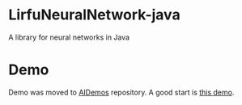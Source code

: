 # LirfuNeuralNetwork-java
A library for neural networks in Java

# Demo
Demo was moved to [AIDemos](https://github.com/lirfu/AIDemos) repository.
A good start is [this demo](https://github.com/lirfu/AIDemos/blob/master/src/com/lirfu/demo/neuralnetworks/StohasticVsBatch.java).
